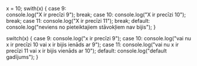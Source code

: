 x = 10; 
swith(x) { 
    case 9:  
    console.log("X ir precīzi 9"); 
    break; 
    case 10: 
    console.log("X ir precīzi 10"); 
    break;
    case 11: 
    console.log("X ir precīzi 11"); 
    break;
    default: 
    console.log("neviens no pieteiktajiem stāvokļiem nav bijis"); 
}



switch(x) {
    case 9: 
    console.log("x ir precīzi 9"); 
    case 10: 
    console.log("vai nu x ir precīzi 10 vai x ir bijis ienāds ar 9"); 
    case 11: 
    console.log("vai nu x ir precīzi 11 vai x ir bijis vienāds ar 10"); 
    default:
    console.log("default gadījums"); 
}